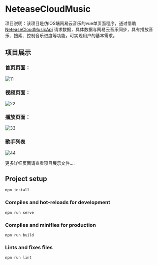 # NeteaseCloudMusic 

项目说明：该项目是仿IOS端网易云音乐的vue单页面程序，通过借助[NeteaseCloudMusicApi](https://github.com/Binaryify/NeteaseCloudMusicApi) 请求数据，具体数据与网易云音乐同步，具有播放音乐、搜索、控制音乐进度等功能，可实现用户的基本需求。

## 项目展示
### 首页页面：
![11](https://github.com/15920384501/NeteaseCloudMusic/blob/master/img-stroage/11.png)
### 视频页面：
![22](https://github.com/15920384501/NeteaseCloudMusic/blob/master/img-stroage/22.png)
### 播放页面：
![33](https://github.com/15920384501/NeteaseCloudMusic/blob/master/img-stroage/33.png)
### 歌手列表
![44](https://github.com/15920384501/NeteaseCloudMusic/blob/master/img-stroage/55.png)

更多详细页面请查看项目展示文件....
## Project setup

```
npm install
```

### Compiles and hot-reloads for development
```
npm run serve
```

### Compiles and minifies for production
```
npm run build
```

### Lints and fixes files
```
npm run lint
```


